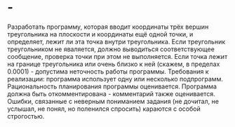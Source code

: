 # -
Разработать программу, которая вводит координаты трёх вершин треугольника на плоскости и координаты ещё одной точки, и определяет, лежит ли эта точка внутри треугольника. Если треугольник треугольником не яваляется, должно выводиться соответствующее сообщение, проверка точки при этом не выполняется. Если точка лежит на границе треугольника или очень близко к ней (скажем, в пределах 0.0001) - допустима неточность работы программы.  Требования к реализации: программа использует одну или несколько подпрограмм. Рациональность планирования программы оценивается. Программа должна быть откомментирована - комментарий также оценивается.  Ошибки, связанные с неверным пониманием задания (не дочитал, не услышал, не понял, но поленился спросить) караются с особой строгостью.
